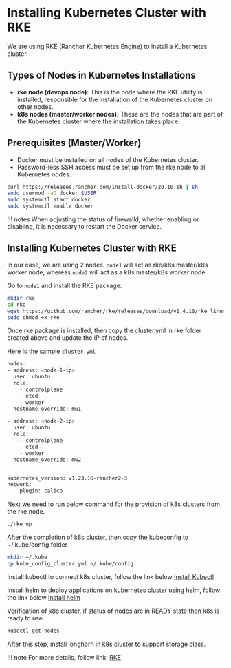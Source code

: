 # Installing Kubernetes Cluster with RKE

We are using RKE (Rancher Kubernetes Engine) to install a Kubernetes cluster.

## Types of Nodes in Kubernetes Installations

- **rke node (devops node):** This is the node where the RKE utility is installed, responsible for the installation of the Kubernetes cluster on other nodes.
- **k8s nodes (master/worker nodes):** These are the nodes that are part of the Kubernetes cluster where the installation takes place.

## Prerequisites (Master/Worker)

- Docker must be installed on all nodes of the Kubernetes cluster.
- Password-less SSH access must be set up from the rke node to all Kubernetes nodes.

```bash
curl https://releases.rancher.com/install-docker/20.10.sh | sh
sudo usermod -aG docker $USER
sudo systemctl start docker
sudo systemctl enable docker
```

!!! notes
    When adjusting the status of firewalld, whether enabling or disabling, it is necessary to restart the Docker service.

## Installing Kubernetes Cluster with RKE

In our case, we are using 2 nodes. `node1` will act as rke/k8s master/k8s worker node, whereas `node2` will act as a k8s master/k8s worker node 

Go to `node1` and install the RKE package:

```bash
mkdir rke
cd rke
wget https://github.com/rancher/rke/releases/download/v1.4.10/rke_linux-amd64 -O rke
sudo chmod +x rke
```

Once rke package is installed, then copy the cluster.yml in rke folder created above and update the IP of nodes.

Here is the sample `cluster.yml`
```bash
nodes:
- address: <node-1-ip>
  user: ubuntu
  role:
    - controlplane
    - etcd
    - worker
  hostname_override: mw1

- address: <node-2-ip>
  user: ubuntu
  role:
    - controlplane
    - etcd
    - worker
  hostname_override: mw2


kubernetes_version: v1.23.16-rancher2-3
network:
    plugin: calico
```
Next we need to run below command for the provision of k8s clusters from the rke node.

```bash
./rke up 
```

After the completion of k8s cluster, then copy the kubeconfig to ~/.kube/config folder

```bash
mkdir ~/.kube
cp kube_config_cluster.yml ~/.kube/config
```

Install kubectl to connect k8s cluster, follow the link below
[Install Kubectl](https://kubernetes.io/docs/tasks/tools/install-kubectl-linux/)

Install helm to deploy applications on kubernetes cluster using helm, follow the link below
[Install helm](https://helm.sh/docs/intro/install/)

Verification of k8s cluster, if status of nodes are in READY state then k8s is ready to use.
```bash
kubectl get nodes 
```

After this step, install longhorn in k8s cluster to support storage class.

!!! note
    For more details, follow link: [RKE](https://rke.docs.rancher.com/installation)